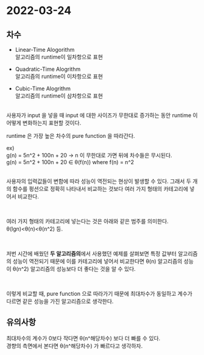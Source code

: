 # 2022-03-24

## 차수

- Linear-Time Alogorithm
  <br/>
  알고리즘의 runtime이 일차항으로 표현

- Quadratic-Time Alogrithm
  <br/>
  알고리즘의 runtime이 이차항으로 표현

- Cubic-Time Alogrithm
  <br/>
  알고리즘의 runtime이 삼차항으로 표현
  <br/>
  <br/>

사용자가 input 을 넣을 때 input 에 대한 사이즈가 무한대로 증가하는 동안 runtime 이 어떻게 변화하는지 표현할 것이다.

runtime 은 가장 높은 차수의 pure function 을 따라간다.
<br/>

ex)<br/>
g(n) = 5n^2 + 100n + 20 -> n 이 무한대로 가면 뒤에 차수들은 무시된다.<br/>
g(n) = 5n^2 + 100n + 20 ∈ θ(f(n)) where f(n) = n^2
<br/>
<br/>

사용자의 입력값들이 변함에 따라 성능이 역전되는 현상이 발생할 수 있다.
그래서 두 개의 함수를 펑션으로 정확히 나타내서 비교하는 것보다 여러 가지 형태의 카테고리에 넣어서 비교한다.

<br/>

여러 가지 형태의 카테고리에 넣는다는 것은 아래와 같은 범주를 의미한다.<br/>
θ(lgn)<θ(n)<θ(n^2) 등.

<br/>

저번 시간에 배웠던 **두 알고리즘의**에서 사용했던 예제를 살펴보면 특정 값부터 알고리즘의 성능이 역전되기 때문에 이를 카테고리에 넣어서 비교한다면 θ(n) 알고리즘의 성능이 θ(n^2) 알고리즘의 성능보다 더 좋다는 것을 알 수 있다.

<br/>

이렇게 비교할 때, pure function 으로 따라가기 때문에 최대차수가 동일하고 계수가 다르면 같은 성능을 가진 알고리즘으로 생각한다.

## 유의사항

최대차수의 계수가 0보다 작다면 θ(n^해당차수) 보다 더 빠를 수 있다. <br/>
경향의 측면에서 본다면 θ(n^해당차수) 가 빠르다고 생각하자.
